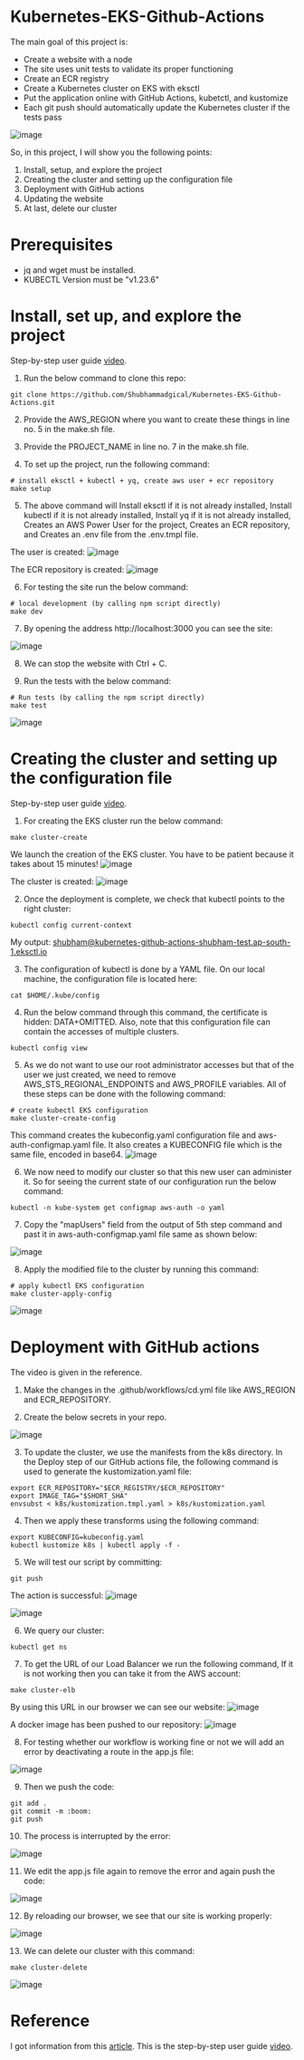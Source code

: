 # Kubernetes-EKS-Github-Actions

The main goal of this project is:
  - Create a website with a node
  - The site uses unit tests to validate its proper functioning
  - Create an ECR registry
  - Create a Kubernetes cluster on EKS with eksctl
  - Put the application online with GitHub Actions, kubetctl, and kustomize
  - Each git push should automatically update the Kubernetes cluster if the tests pass

![image](https://github.com/madgicaltechdom/Kubernetes-EKS-Github-Actions/assets/101810595/8d99a9e7-68c9-4695-8783-a5fb025b27d3)

So, in this project, I will show you the following points:

  1. Install, setup, and explore the project
  2. Creating the cluster and setting up the configuration file
  3. Deployment with GitHub actions
  4. Updating the website
  5. At last, delete our cluster 

# Prerequisites
  - jq and wget must be installed.
  - KUBECTL Version must be "v1.23.6"

# Install, set up, and explore the project
Step-by-step user guide [video](https://drive.google.com/file/d/1W7lyXr4p1Mr3JwXX40kw9NmxCA1vNa69/view?usp=sharing).

1. Run the below command to clone this repo:

```
git clone https://github.com/Shubhammadgical/Kubernetes-EKS-Github-Actions.git
```
2. Provide the AWS_REGION where you want to create these things in line no. 5 in the make.sh file.

3. Provide the PROJECT_NAME in line no. 7 in the make.sh file.

4. To set up the project, run the following command:

```
# install eksctl + kubectl + yq, create aws user + ecr repository
make setup
```
5. The above command will Install eksctl if it is not already installed, Install kubectl if it is not already installed, Install yq if it is not already installed, Creates an AWS Power User for the project, Creates an ECR repository, and Creates an .env file from the .env.tmpl file.

The user is created:
![image](https://github.com/Shubhammadgical/Kubernetes-EKS-Github-Actions/assets/101810595/30f8b453-bb0d-4c27-a184-64500ae7879f)

The ECR repository is created:
![image](https://github.com/Shubhammadgical/Kubernetes-EKS-Github-Actions/assets/101810595/6ebed24d-ab5d-4bec-8974-dccc472c3398)

6. For testing the site run the below command:

```
# local development (by calling npm script directly)
make dev
```
7. By opening the address http://localhost:3000 you can see the site:

![image](https://github.com/Shubhammadgical/Kubernetes-EKS-Github-Actions/assets/101810595/efb756f0-d44d-462e-8e64-b3f552db2bad)

8. We can stop the website with Ctrl + C.

9. Run the tests with the below command:

```
# Run tests (by calling the npm script directly)
make test
```
![image](https://github.com/Shubhammadgical/Kubernetes-EKS-Github-Actions/assets/101810595/68cf7e75-15c3-4d8e-b290-693f18e88b95)

# Creating the cluster and setting up the configuration file
Step-by-step user guide [video](https://drive.google.com/file/d/1Z0jYnAbTbeaO02MwGaYszh_SberZnwgu/view?usp=sharing).

1. For creating the EKS cluster run the below command:

```
make cluster-create
```
We launch the creation of the EKS cluster. You have to be patient because it takes about 15 minutes!
![image](https://github.com/Shubhammadgical/Kubernetes-EKS-Github-Actions/assets/101810595/fc61c383-fbea-4f0f-ac6f-9ad4987594ac)

The cluster is created:
![image](https://github.com/Shubhammadgical/Kubernetes-EKS-Github-Actions/assets/101810595/2028a622-3da3-4f26-968f-77fbd97049be)

2. Once the deployment is complete, we check that kubectl points to the right cluster:

```
kubectl config current-context
```
My output: shubham@kubernetes-github-actions-shubham-test.ap-south-1.eksctl.io

3. The configuration of kubectl is done by a YAML file. On our local machine, the configuration file is located here:

```
cat $HOME/.kube/config
```

4. Run the below command through this command, the certificate is hidden: DATA+OMITTED. Also, note that this configuration file can contain the accesses of multiple clusters.

```
kubectl config view
```

5. As we do not want to use our root administrator accesses but that of the user we just created, we need to remove AWS_STS_REGIONAL_ENDPOINTS and AWS_PROFILE variables. All of these steps can be done with the following command:

```
# create kubectl EKS configuration
make cluster-create-config
```
This command creates the kubeconfig.yaml configuration file and aws-auth-configmap.yaml file. It also creates a KUBECONFIG file which is the same file, encoded in base64.
![image](https://github.com/Shubhammadgical/Kubernetes-EKS-Github-Actions/assets/101810595/893c8a9d-ab8f-4e6b-9761-31afde76022d)

6. We now need to modify our cluster so that this new user can administer it. So for seeing the current state of our configuration run the below command:

```
kubectl -n kube-system get configmap aws-auth -o yaml
```
7. Copy the "mapUsers" field from the output of 5th step command and past it in aws-auth-configmap.yaml file same as shown below:

![image](https://github.com/Shubhammadgical/Kubernetes-EKS-Github-Actions/assets/101810595/04cef667-b75b-41f4-a530-5ccbeaf599e4)

8. Apply the modified file to the cluster by running this command:

```
# apply kubectl EKS configuration
make cluster-apply-config
```
![image](https://github.com/Shubhammadgical/Kubernetes-EKS-Github-Actions/assets/101810595/455aad0f-b9a2-4102-ad2e-67ceac82ccc3)

# Deployment with GitHub actions

The video is given in the reference.

1. Make the changes in the .github/workflows/cd.yml file like AWS_REGION and ECR_REPOSITORY.

2. Create the below secrets in your repo.

![image](https://github.com/Shubhammadgical/Kubernetes-EKS-Github-Actions/assets/101810595/07cbfcea-0620-4fed-8fbc-d0ae6befa4c9)

3. To update the cluster, we use the manifests from the k8s directory. In the Deploy step of our GitHub actions file, the following command is used to generate the kustomization.yaml file:

```
export ECR_REPOSITORY="$ECR_REGISTRY/$ECR_REPOSITORY"
export IMAGE_TAG="$SHORT_SHA"
envsubst < k8s/kustomization.tmpl.yaml > k8s/kustomization.yaml
```

4. Then we apply these transforms using the following command:

```
export KUBECONFIG=kubeconfig.yaml
kubectl kustomize k8s | kubectl apply -f -
```

5. We will test our script by committing:

```
git push
```

The action is successful:
![image](https://github.com/Shubhammadgical/Kubernetes-EKS-Github-Actions/assets/101810595/f3448373-62f9-4e41-aea2-ad3a3b6820e9)

![image](https://github.com/Shubhammadgical/Kubernetes-EKS-Github-Actions/assets/101810595/6c76b6c1-b3dd-4cf1-bdf7-bef357c2e22b)

6. We query our cluster:

```
kubectl get ns
```

7. To get the URL of our Load Balancer we run the following command, If it is not working then you can take it from the AWS account:

```
make cluster-elb
```

By using this URL in our browser we can see our website:
![image](https://github.com/Shubhammadgical/Kubernetes-EKS-Github-Actions/assets/101810595/eac8c415-4f10-4272-b410-1cf375ef7fed)

A docker image has been pushed to our repository:
![image](https://github.com/Shubhammadgical/Kubernetes-EKS-Github-Actions/assets/101810595/5dec5481-ae01-4ada-aafb-d37dce12bc0b)

8. For testing whether our workflow is working fine or not we will add an error by deactivating a route in the app.js file:

![image](https://github.com/Shubhammadgical/Kubernetes-EKS-Github-Actions/assets/101810595/05893e84-17c0-49a6-b86b-f47669d53596)

9. Then we push the code:

```
git add .
git commit -m :boom:
git push
```

10. The process is interrupted by the error:

![image](https://github.com/Shubhammadgical/Kubernetes-EKS-Github-Actions/assets/101810595/8e32d7ed-a95c-4a70-8d4d-991fdc2cb4d6)

11. We edit the app.js file again to remove the error and again push the code:

![image](https://github.com/Shubhammadgical/Kubernetes-EKS-Github-Actions/assets/101810595/d9196dc1-08f8-4665-85b9-15f933c15555)

12. By reloading our browser, we see that our site is working properly:

![image](https://github.com/Shubhammadgical/Kubernetes-EKS-Github-Actions/assets/101810595/a917e760-360e-41f7-b9ca-a59b5e84b6f3)

13. We can delete our cluster with this command:

```
make cluster-delete
```
![image](https://github.com/Shubhammadgical/Kubernetes-EKS-Github-Actions/assets/101810595/493ba199-7b88-48ec-bb02-fb261f6b3c2e)

# Reference

I got information from this [article](https://medium.com/@jerome.decoster/kubernetes-eks-github-actions-a874321fb9b4). This is the step-by-step user guide [video](https://drive.google.com/file/d/1FtUGLTKm_EMbYgahOgbjN6fQiLmq-fNR/view?usp=sharing).
